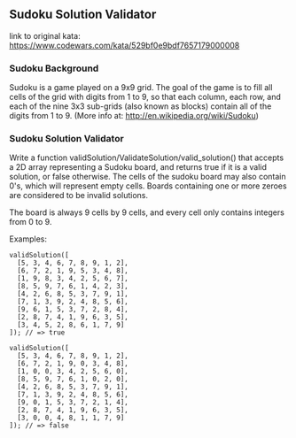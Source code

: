## Sudoku Solution Validator

link to original kata:  https://www.codewars.com/kata/529bf0e9bdf7657179000008


### Sudoku Background
Sudoku is a game played on a 9x9 grid. The goal of the game is to fill all cells of the grid with digits from 1 to 9, so that each column, each row, and each of the nine 3x3 sub-grids (also known as blocks) contain all of the digits from 1 to 9.
(More info at: http://en.wikipedia.org/wiki/Sudoku)

### Sudoku Solution Validator

Write a function validSolution/ValidateSolution/valid_solution() that accepts a 2D array representing a Sudoku board, and returns true if it is a valid solution, or false otherwise. The cells of the sudoku board may also contain 0's, which will represent empty cells. Boards containing one or more zeroes are considered to be invalid solutions.

The board is always 9 cells by 9 cells, and every cell only contains integers from 0 to 9.

Examples:
```
validSolution([
  [5, 3, 4, 6, 7, 8, 9, 1, 2],
  [6, 7, 2, 1, 9, 5, 3, 4, 8],
  [1, 9, 8, 3, 4, 2, 5, 6, 7],
  [8, 5, 9, 7, 6, 1, 4, 2, 3],
  [4, 2, 6, 8, 5, 3, 7, 9, 1],
  [7, 1, 3, 9, 2, 4, 8, 5, 6],
  [9, 6, 1, 5, 3, 7, 2, 8, 4],
  [2, 8, 7, 4, 1, 9, 6, 3, 5],
  [3, 4, 5, 2, 8, 6, 1, 7, 9]
]); // => true
```

```
validSolution([
  [5, 3, 4, 6, 7, 8, 9, 1, 2], 
  [6, 7, 2, 1, 9, 0, 3, 4, 8],
  [1, 0, 0, 3, 4, 2, 5, 6, 0],
  [8, 5, 9, 7, 6, 1, 0, 2, 0],
  [4, 2, 6, 8, 5, 3, 7, 9, 1],
  [7, 1, 3, 9, 2, 4, 8, 5, 6],
  [9, 0, 1, 5, 3, 7, 2, 1, 4],
  [2, 8, 7, 4, 1, 9, 6, 3, 5],
  [3, 0, 0, 4, 8, 1, 1, 7, 9]
]); // => false
```